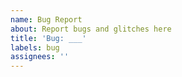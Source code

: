 ```yaml
---
name: Bug Report
about: Report bugs and glitches here
title: 'Bug: ___'
labels: bug
assignees: ''
---
```

